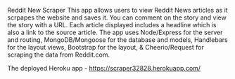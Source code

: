 Reddit New Scraper
This app allows users to view Reddit News articles as it scrpapes the website and saves it. You can comment on the story and view the story with a URL. Each article displayed includes a headline which is also a link to the source article.  The app uses Node/Express for the server and routing, MongoDB/Mongoose for the database and models, Handlebars for the layout views, Bootstrap for the layout, & Cheerio/Request for scraping the data from Reddit.com.

The deployed Heroku app - https://scraper32828.herokuapp.com/



